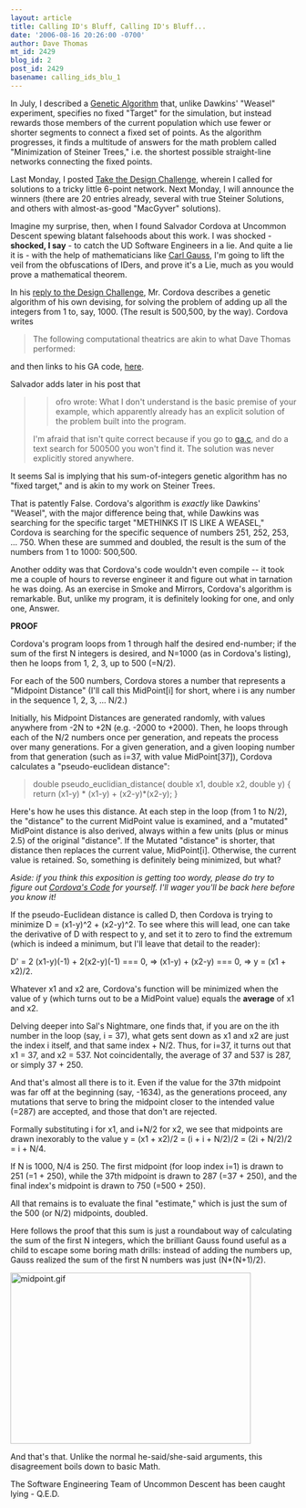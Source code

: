 ```yaml
---
layout: article
title: Calling ID's Bluff, Calling ID's Bluff...
date: '2006-08-16 20:26:00 -0700'
author: Dave Thomas
mt_id: 2429
blog_id: 2
post_id: 2429
basename: calling_ids_blu_1
---
```

In July, I described a [Genetic Algorithm](/archives/2006/07/target-target-w-1.html) that, unlike Dawkins' "Weasel" experiment, specifies no fixed "Target" for the simulation, but instead rewards those members of the current population which use fewer or shorter segments to connect a fixed set of points.  As the algorithm progresses, it finds a multitude of answers for the math problem called "Minimization of Steiner Trees," i.e. the shortest possible straight-line networks connecting the fixed points.

Last  Monday, I posted [Take the Design Challenge](/archives/2006/08/take-the-design.html), wherein I called for solutions to a tricky little 6-point network. Next Monday, I will announce the winners (there are 20 entries already, several with true Steiner Solutions, and others with almost-as-good "MacGyver" solutions).

Imagine my surprise, then, when I found Salvador Cordova at Uncommon Descent spewing blatant falsehoods about this work.  I was shocked - **shocked, I say** - to catch the UD Software Engineers in a lie.  And quite a lie it is - with the help of mathematicians like [Carl Gauss](http://en.wikipedia.org/wiki/Gauss), I'm going to lift the veil from the obfuscations of IDers, and prove it's a Lie, much as you would prove a mathematical theorem.

In his [reply to the Design Challenge](http://www.uncommondescent.com/index.php/archives/1316), Mr. Cordova describes a genetic algorithm of his own devising, for solving the problem of adding up all the integers from 1 to, say, 1000.  (The result is 500,500, by the way). Cordova writes

> The following computational theatrics are akin to what Dave Thomas performed:

and then links to his GA code, [here](http://smartaxes.com/docs/ud/tautologies/ga.c).

Salvador adds later in his post that 


> >   ofro wrote:
> > What I don't understand is the basic premise of your example, which apparently already has an explicit solution of the problem built into the program.
> 
>  
> I'm afraid that isn't quite correct because if you go to [ga.c](http://smartaxes.com/docs/ud/tautologies/ga.c), and do a text search for 500500 you won't find it. The solution was never explicitly stored anywhere.

It seems Sal is implying that his sum-of-integers genetic algorithm has no "fixed target," and is akin to my work on Steiner Trees.

That is patently False.  Cordova's algorithm is _exactly_ like Dawkins' "Weasel", with the major difference being that, while Dawkins was searching for the specific target "METHINKS IT IS LIKE A WEASEL," Cordova is searching for the specific sequence of numbers 251, 252, 253, ... 750.  When these are summed and doubled, the result is the sum of the numbers from 1 to 1000: 500,500.

Another oddity was that Cordova's code wouldn't even compile -- it took me a couple of hours to reverse engineer it and figure out what in tarnation he was doing.  As an exercise in Smoke and Mirrors, Cordova's algorithm is remarkable.  But, unlike my program, it is definitely looking for one, and only one, Answer.  

**PROOF**

Cordova's program loops from 1 through half the desired end-number; if the sum of the first N integers is desired, and N=1000 (as in Cordova's listing), then he loops from 1, 2, 3, up to 500 (=N/2).

For each of the 500 numbers, Cordova stores a number that represents a "Midpoint Distance" (I'll call this MidPoint\[i\] for short, where i is any number in the sequence 1, 2, 3, ... N/2.)

Initially, his Midpoint Distances are generated randomly, with values anywhere from -2N to +2N (e.g. -2000 to +2000).  Then, he loops through each of the N/2 numbers once per generation, and repeats the process over many generations.  For a given generation, and a given looping number from that generation (such as i=37, with value MidPoint\[37\]), Cordova calculates a "pseudo-euclidean distance":

> double pseudo_euclidian_distance( double x1, double x2, double y)
> {
> return (x1-y) \* (x1-y)  + (x2-y)\*(x2-y);
> }

Here's how he uses this distance.  At each step in the loop (from 1 to N/2), the "distance" to the current MidPoint value is examined, and a "mutated" MidPoint distance is also derived, always within a few units (plus or minus 2.5) of the original "distance".  If the Mutated "distance" is shorter, that distance then replaces the current value, MidPoint\[i\].  Otherwise, the current value is retained.  So, something is definitely being minimized, but what?

_Aside: if you think this exposition is getting too wordy, please do try to figure out [Cordova's Code](http://smartaxes.com/docs/ud/tautologies/ga.c) for yourself.  I'll wager you'll be back here before you know it!_ 

If the pseudo-Euclidean distance is called D, then Cordova is trying to minimize D = (x1-y)^2 + (x2-y)^2.  To see where this will lead, one can take the derivative of D with respect to y, and set it to zero to find the extremum (which is indeed a minimum, but I'll leave that detail to the reader):

D' = 2 (x1-y)(-1) + 2(x2-y)(-1) === 0, =&gt; (x1-y) + (x2-y) === 0, =&gt; y = (x1 + x2)/2.

Whatever x1 and x2 are, Cordova's function will be minimized when the value of y (which turns out to be a MidPoint value) equals the **average** of x1 and x2.

Delving deeper into Sal's Nightmare, one finds that, if you are on the ith number in the loop (say, i = 37), what gets sent down as x1 and x2 are just the index i itself, and that same index + N/2.  Thus, for i=37, it turns out that x1 = 37, and x2 = 537.  Not coincidentally, the average of 37 and 537 is 287, or simply 37 + 250.

And that's almost all there is to it.  Even if the value for the 37th midpoint was far off at the beginning (say, -1634), as the generations proceed, any mutations that serve to bring the midpoint closer to the intended value (=287) are accepted, and those that don't are rejected.

Formally substituting i for x1, and i+N/2 for x2, we see that midpoints are drawn inexorably to the value 
y = (x1 + x2)/2 = (i + i + N/2)/2 = (2i + N/2)/2 = i + N/4.

If N is 1000, N/4 is 250.  The first midpoint (for loop index i=1) is drawn to 251 (=1 + 250), while the 37th midpoint is drawn to 287 (=37 + 250), and the final index's midpoint is drawn to 750 (=500 + 250).

All that remains is to evaluate the final "estimate," which is just the sum of the 500 (or N/2) midpoints, doubled.

Here follows the proof that this sum is just a roundabout way of calculating the sum of the first N integers, which the brilliant Gauss found useful as a child to escape some boring math drills: instead of adding the numbers up, Gauss realized the sum of the first N numbers was just (N\*(N+1)/2).

<img src="/PT/uploads/2006/midpoint.gif" alt="midpoint.gif" width="422" height="300" />

And that's that.  Unlike the normal he-said/she-said arguments, this disagreement boils down to basic Math.

The Software Engineering Team of Uncommon Descent has been caught lying - Q.E.D.

